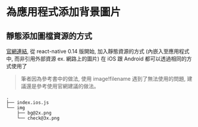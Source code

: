 # 為應用程式添加背景圖片

## 靜態添加圖檔資源的方式
[官網連結](http://facebook.github.io/react-native/docs/images.html#content), 從 react-native 0.14 版開始, 加入靜態資源的方式 (內嵌入至應用程式中, 而非引用外部資源 ex. 網路上的圖片) 在 iOS 跟 Android 都可以透過相同的方式使用了

> 筆者因為參考書中的做法, 使用 image!filename 遇到了無法使用的問題, 建議還是參考使用官網建議的做法。

```
.
├── index.ios.js
└── img
    ├── bg@2x.png
    └── check@3x.png
```
